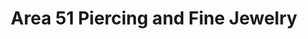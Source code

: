 ---
title: "Area 51 Piercing and Fine Jewelry"
url: /eugene/area-51-piercing-and-fine-jewelry/
shop: Schmuck
---